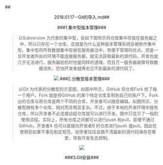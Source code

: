 ##<center/>2018.01.17--Git的导入.md##

###1.集中型版本管理###
>以Subversion 为代表的集中型，会如下图所示将仓库集中存放在服务器之中，所以只存在一个仓库。这就是为什么这种版本管理系统会被称作集中型。集中型将所有数据集中存放在服务器当中，有便于管理的优点。但是一旦开发者所处的环境不能连接服务器，就无法获取最新的源代码，开发也就几乎无法进行。服务器宕机时也是同样的道理，而且万一服务器故障导致数据消失，恐怕开发者就再也见不到最新的源代码了。

![](https://i.imgur.com/FQQZDa6.png)
###2.分散型版本管理###
>以Git 为代表的分散型的示意图。如图中所示，GitHub 将仓库Fork 给了每一个用户。Fork 就是将GitHub 的某个特定仓库复制到自己的账户下。Fork 出的仓库与原仓库是两个不同的仓库，开发者可以随意编辑。如图所示，分散型拥有多个仓库，相对而言稍显复杂。不过，由于本地的开发环境中就有仓库，所以开发者不必连接远程仓库就可以进行开发。图中只显示了一般的使用流程。实际上，所有仓库之间都可以进行push 和pull。即便不通过GitHub，开发者A 也可以直接向开发者B 的仓库进行push 或pull。因此在使用前如果不事先制定规范，初学者往往会搞不清最新的源代码保存在哪里，导致开发失去控制。

![](https://i.imgur.com/dXC20cZ.png)

###3.Git安装###






